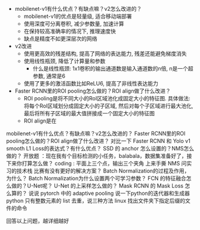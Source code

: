 - mobilenet-v1有什么优点？有缺点嘛？v2怎么改进的？
  - mobilenet-v1的优点是轻量级, 适合移动端部署
  - 使用深度可分离卷积, 减少参数量, 加速计算
  - 在保持较高准确率的情况下, 推理速度快
  - 缺点是精度不如更深层次的网络
- v2改进
  - 使用更高效的残差结构, 提高了网络的表达能力, 残差还能避免梯度消失
  - 使用线性瓶颈, 降低了计算量和参数
    - 什么是线性瓶颈: 1x1卷积的输出通道数是输入通道数的n倍, n是一个超参数, 通常是6
  - 使用了更多的激活函数比如ReLU6, 提高了非线性表达能力
- Faster RCNN里的ROI pooling怎么做的？ROI align做了什么改进？
  - ROI pooling是将不同大小的RoI区域池化成固定大小的特征图. 具体做法: 将每个RoI区域划分成固定大小的子区域, 然后对每个子区域进行最大池化, 最后将所有子区域的最大值拼接成一个固定大小的特征图
  - ROI align是在

mobilenet-v1有什么优点？有缺点嘛？v2怎么改进的？
Faster RCNN里的ROI pooling怎么做的？ROI align做了什么改进？
对比一下 Faster RCNN 和 Yolo v1
smooth L1 Loss的表达式？有什么优点？
SSD 的 anchor 怎么设置的？NMS怎么做的？
开放题 ：现在我有个目标检测的小任务，balabala，数据集准备好了，接下来你打算怎么做？
coding : 平面上三个点，输出三个夹角
上来手撕 NMS
问实习的技术栈
比赛有没有更好的解决方案？
Batch Normalization的过程及作用，为什么？
Batch Normalization为什么设置两个可学习参数？
FCN 的特征融合怎么做的？U-Net呢？
U-Net 的上采样怎么做的？
Mask RCNN 的 Mask Loss 怎么算的？
说说 pytorch 中的 adaptive pooling
说一下python的迭代器和生成器
python 只有整数元素的 list 去重，说三种方法
linux 找出文件夹下指定后缀的文件的命令

回答以上问题，越详细越好